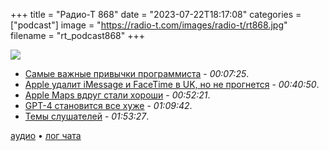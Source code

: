 +++
title = "Радио-Т 868"
date = "2023-07-22T18:17:08"
categories = ["podcast"]
image = "https://radio-t.com/images/radio-t/rt868.jpg"
filename = "rt_podcast868"
+++

![](https://radio-t.com/images/radio-t/rt868.jpg)

- [Самые важные привычки программиста](https://puppycoding.com/2023/07/22/healthy-coding-habits/) - *00:07:25*.
- [Apple удалит iMessage и FaceTime в UK, но не прогнется](https://9to5mac.com/2023/07/20/apple-imessage-facetime-remove-security-law/) - *00:40:50*.
- [Apple Maps вдруг стали хороши](https://www.macrumors.com/2023/07/18/apple-maps-winning-over-haters/) - *00:52:21*.
- [GPT-4 становится все хуже](https://www.aisnakeoil.com/p/is-gpt-4-getting-worse-over-time) - *01:09:42*.
- [Темы слушателей](https://radio-t.com/p/2023/07/18/prep-868/) - *01:53:27*.

[аудио](https://cdn.radio-t.com/rt_podcast868.mp3) • [лог чата](https://chat.radio-t.com/logs/radio-t-868.html)
<audio src="https://cdn.radio-t.com/rt_podcast868.mp3" preload="none"></audio>
